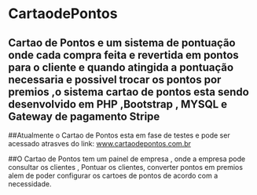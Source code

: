 # CartaodePontos
## Cartao de Pontos e um sistema de pontuação onde  cada compra feita e revertida em pontos para o cliente e quando atingida a pontuação necessaria e possivel trocar os pontos por premios ,o sistema cartao de pontos esta sendo desenvolvido em PHP ,Bootstrap , MYSQL e Gateway de pagamento Stripe 


 ##Atualmente o Cartao de Pontos esta em fase de testes e pode ser acessado atrasves do link:
www.cartaodepontos.com.br

##O Cartao de Pontos tem um painel de empresa , onde a empresa pode consultar os clientes , Pontuar os clientes, converter pontos em premios alem de poder configurar os cartoes de pontos de acordo com a necessidade.
 
